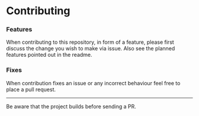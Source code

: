 # Contributing

### Features
When contributing to this repository, in form of a feature, please first discuss the change you wish to make via issue. Also see
the planned features pointed out in the readme.

### Fixes
When contribution fixes an issue or any incorrect behaviour feel free to place a pull request.

---

Be aware that the project builds before sending a PR.
